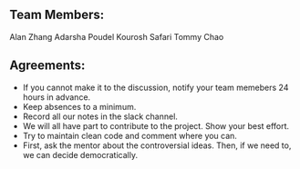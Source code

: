 ## Team Members:
Alan Zhang
Adarsha Poudel
Kourosh Safari
Tommy Chao

## Agreements:
* If you cannot make it to the discussion, notify your team memebers 24 hours in advance. 
* Keep absences to a minimum. 
* Record all our notes in the slack channel. 
* We will all have part to contribute to the project. Show your best effort. 
* Try to maintain clean code and comment where you can. 
* First, ask the mentor about the controversial ideas. Then, if we need to, we can decide democratically. 
